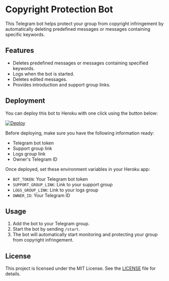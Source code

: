 # Copyright Protection Bot

This Telegram bot helps protect your group from copyright infringement by automatically deleting predefined messages or messages containing specific keywords.

## Features

- Deletes predefined messages or messages containing specified keywords.
- Logs when the bot is started.
- Deletes edited messages.
- Provides introduction and support group links.

## Deployment

You can deploy this bot to Heroku with one click using the button below:

[![Deploy](https://www.herokucdn.com/deploy/button.svg)](https://heroku.com/deploy?template=https://github.com/MrH4CK3474/BAD-COPYRIGHT-)

Before deploying, make sure you have the following information ready:
- Telegram bot token
- Support group link
- Logs group link
- Owner's Telegram ID

Once deployed, set these environment variables in your Heroku app:
- `BOT_TOKEN`: Your Telegram bot token
- `SUPPORT_GROUP_LINK`: Link to your support group
- `LOGS_GROUP_LINK`: Link to your logs group
- `OWNER_ID`: Your Telegram ID

## Usage

1. Add the bot to your Telegram group.
2. Start the bot by sending `/start`.
3. The bot will automatically start monitoring and protecting your group from copyright infringement.


## License

This project is licensed under the MIT License. See the [LICENSE](LICENSE) file for details.
